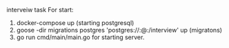interveiw task 
For start:
1) docker-compose up (starting postgresql)
2) goose -dir migrations postgres 'postgres://<login>:<password>@<host>:<port>/interview' up (migratons)
3) go run cmd/main/main.go for starting server.
